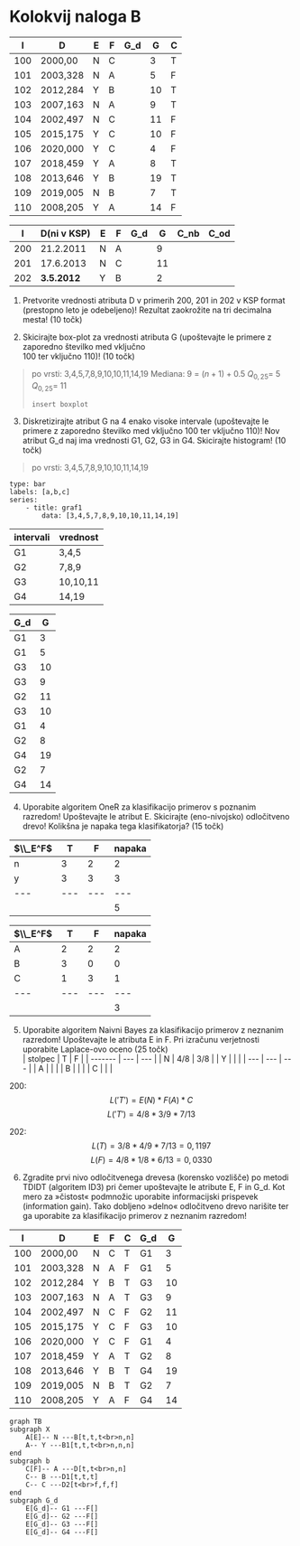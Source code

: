 # Kolokvij naloga B

| I   | D        | E   | F   | G_d | G   | C   |
| --- | -------- | --- | --- | --- | --- | --- |
| 100 | 2000,00  | N   | C   |     | 3   | T   |
| 101 | 2003,328 | N   | A   |     | 5   | F   |
| 102 | 2012,284 | Y   | B   |     | 10  | T   |
| 103 | 2007,163 | N   | A   |     | 9   | T   |
| 104 | 2002,497 | N   | C   |     | 11  | F   |
| 105 | 2015,175 | Y   | C   |     | 10  | F   |
| 106 | 2020,000 | Y   | C   |     | 4   | F   |
| 107 | 2018,459 | Y   | A   |     | 8   | T   |
| 108 | 2013,646 | Y   | B   |     | 19  | T   |
| 109 | 2019,005 | N   | B   |     | 7   | T   |
| 110 | 2008,205 | Y   | A   |     | 14  | F   |

| I   | D(ni v KSP)  | E   | F   | G_d | G   | C_nb | C_od |
| --- | ------------ | --- | --- | --- | --- | ---- | ---- |
| 200 | 21.2.2011    | N   | A   |     | 9   |      |      |
| 201 | 17.6.2013    | N   | C   |     | 11  |      |      |
| 202 | **3.5.2012** | Y   | B   |     | 2   |      |      |


1. Pretvorite vrednosti atributa D v primerih 200, 201 in 202 v KSP format (prestopno leto je odebeljeno)! Rezultat zaokrožite na tri decimalna mesta! (10 točk)  
  
2. Skicirajte box-plot za vrednosti atributa G (upoštevajte le primere z zaporedno številko med vključno  
100 ter vključno 110)! (10 točk)  
>po vrsti: 3,4,5,7,8,9,10,10,11,14,19
>Mediana: 9 = $(n+1)+0.5$
>$Q_{0,25}=\ 5$
>$Q_{0,25}=\ 11$
>```
>insert boxplot
>```
  
3. Diskretizirajte atribut G na 4 enako visoke intervale (upoštevajte le primere z zaporedno številko med vključno 100 ter vključno 110)! Nov atribut G_d naj ima vrednosti G1, G2, G3 in G4. Skicirajte histogram! (10 točk)  
  >po vrsti: 3,4,5,7,8,9,10,10,11,14,19


```chart
type: bar
labels: [a,b,c]
series:
	- title: graf1
		data: [3,4,5,7,8,9,10,10,11,14,19]
```
| intervali | vrednost |
| --------- | -------- |
| G1        | 3,4,5    |
| G2        | 7,8,9    |
| G3        | 10,10,11 |
| G4        | 14,19    | 


  | G_d | G   |
  | --- | --- |
  | G1  | 3   |
  | G1  | 5   |
  | G3  | 10  |
  | G3  | 9   |
  | G2  | 11  |
  | G3  | 10  |
  | G1  | 4   |
  | G2  | 8   |
  | G4  | 19  |
  | G2  | 7   |
  | G4  | 14  |



4. Uporabite algoritem OneR za klasifikacijo primerov s poznanim razredom! Upoštevajte le atribut E. Skicirajte (eno-nivojsko) odločitveno drevo! Kolikšna je napaka tega klasifikatorja? (15 točk)  

| $\\_E^F$ | T   | F   | napaka |
| -------- | --- | --- | ------ |
| n        | 3   | 2   | 2      |
| y        | 3   | 3   | 3      |
| ---      | --- | --- | ---    |
|          |     |     | 5      |
  
| $\\_E^F$ | T   | F   | napaka |
| -------- | --- | --- | ------ |
| A        | 2   | 2   | 2      |
| B        | 3   | 0   | 0      |
| C        | 1   | 3   | 1      |
| ---      | --- | --- | ---    |
|          |     |     | 3      |

  
  
  
5. Uporabite algoritem Naivni Bayes za klasifikacijo primerov z neznanim razredom! Upoštevajte le atributa E in F. Pri izračunu verjetnosti uporabite Laplace-ovo oceno (25 točk)  
| stolpec | T   | F   |
| ------- | --- | --- |
| N       | 4/8 | 3/8 |
| Y       |     |     |
| ---     | --- | --- |
| A       |     |     |
| B       |     |     |
| C       |     |     |
  
  
  200: $$L('T')=E(N)*F(A)*C$$
  $$L('T')=4/8*3/9*7/13$$
  
  202: $$L(T)=3/8*4/9*7/13=0,1197$$
  $$L(F)=4/8*1/8*6/13=0,0330$$
  
  
  
  
6. Zgradite prvi nivo odločitvenega drevesa (korensko vozlišče) po metodi TDIDT (algoritem ID3) pri čemer upoštevajte le atribute E, F in G_d. Kot mero za »čistost« podmnožic uporabite informacijski prispevek (information gain). Tako dobljeno »delno« odločitveno drevo narišite ter ga uporabite za klasifikacijo primerov z neznanim razredom!

| I   | D        | E   | F   | C   | G_d | G   |
| --- | -------- | --- | --- | --- | --- | --- |
| 100 | 2000,00  | N   | C   | T   | G1  | 3   |
| 101 | 2003,328 | N   | A   | F   | G1  | 5   |
| 102 | 2012,284 | Y   | B   | T   | G3  | 10  |
| 103 | 2007,163 | N   | A   | T   | G3  | 9   |
| 104 | 2002,497 | N   | C   | F   | G2  | 11  |
| 105 | 2015,175 | Y   | C   | F   | G3  | 10  |
| 106 | 2020,000 | Y   | C   | F   | G1  | 4   |
| 107 | 2018,459 | Y   | A   | T   | G2  | 8   |
| 108 | 2013,646 | Y   | B   | T   | G4  | 19  |
| 109 | 2019,005 | N   | B   | T   | G2  | 7   |
| 110 | 2008,205 | Y   | A   | F   | G4  | 14  |

```mermaid
graph TB
subgraph X
	A[E]-- N ---B[t,t,t<br>n,n]
	A-- Y ---B1[t,t,t<br>n,n,n]
end
subgraph b
	C[F]-- A ---D[t,t<br>n,n]
	C-- B ---D1[t,t,t]
	C-- C ---D2[t<br>f,f,f]
end
subgraph G_d
	E[G_d]-- G1 ---F[]
	E[G_d]-- G2 ---F[]
	E[G_d]-- G3 ---F[]
	E[G_d]-- G4 ---F[]
```